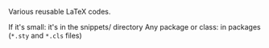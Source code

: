 Various reusable LaTeX codes.

If it's small: it's in the snippets/ directory
Any package or class: in packages (`*.sty` and `*.cls` files)
